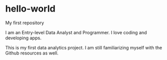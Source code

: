 # hello-world
My first repository

I am an Entry-level Data Analyst and  Programmer. I love coding and developing apps.

This is my first data analytics project. I am still familiarizing myself with the Github resources as well.
